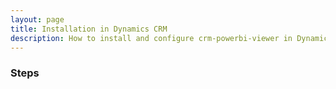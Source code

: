 ```yaml
---
layout: page
title: Installation in Dynamics CRM
description: How to install and configure crm-powerbi-viewer in Dynamics CRM.
---
```


### Steps